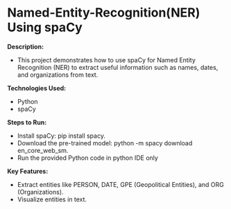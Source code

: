 # Named-Entity-Recognition(NER) Using spaCy


**Description:**
- This project demonstrates how to use spaCy for Named Entity Recognition (NER) to extract useful information such as names, dates, and organizations from text.

**Technologies Used:**
- Python
- spaCy

**Steps to Run:**

- Install spaCy: pip install spacy.
- Download the pre-trained model: python -m spacy download en_core_web_sm.
- Run the provided Python code in python IDE only

**Key Features:**

- Extract entities like PERSON, DATE, GPE (Geopolitical Entities), and ORG (Organizations).
- Visualize entities in text.
